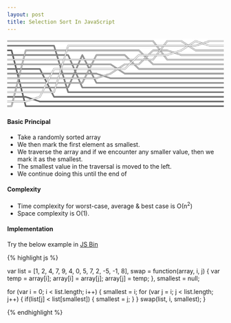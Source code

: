 ```yaml
---
layout: post
title: Selection Sort In JavaScript
---
```


![Selection Sort](/public/sorting/selection-sort-visual.png "Selection sort depiction image")

#### Basic Principal
 * Take a randomly sorted array
 * We then mark the first element as smallest.
 * We traverse the array and if we encounter any smaller value, then we mark it as the smallest.
 * The smallest value in the traversal is moved to the left.
 * We continue doing this until the end of 

#### Complexity
* Time complexity for worst-case, average & best case is О(n<sup>2</sup>)
* Space complexity is O(1).

#### Implementation
Try the below example in <a href="http://jsbin.com/xedekoy/3/edit?js,console">JS Bin</a>

{% highlight js %}

var list = [1, 2, 4, 7, 9, 4, 0, 5, 7, 2, -5, -1, 8],
    swap = function(array, i, j) {
      var temp = array[i];
      array[i] = array[j];
      array[j] = temp;
    },
    smallest = null;

for (var i = 0; i < list.length; i++) { 
  smallest = i;
  for (var j = i; j < list.length; j++) {
    if(list[j] < list[smallest]) {
      smallest = j;
    }
  }
  swap(list, i, smallest);
}

{% endhighlight %}
